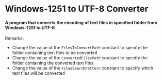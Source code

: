 # Windows-1251 to UTF-8 Converter

#### A program that converts the encoding of text files in specified folder from Windows-1251 to UTF-8

Remarks:
  * Change the value of the `FilesToConvertPath` constant to specify the folder containing text files to be converted
  * Change the value of the `ConvertedFilesPath` constant to specify the folder containing the converted text files
  * Change the value of the `FilesSearchPattern` constant to specify which text files will be converted
